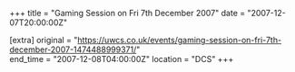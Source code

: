 +++
title = "Gaming Session on Fri 7th December 2007"
date = "2007-12-07T20:00:00Z"

[extra]
original = "https://uwcs.co.uk/events/gaming-session-on-fri-7th-december-2007-1474488999371/"    
end_time = "2007-12-08T04:00:00Z"
location = "DCS"
+++



